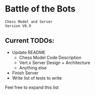 # Battle of the Bots
	Chess Model and Server
	Version V0.9
## Current TODOs:
* Update README
	* Chess Model Code Description
	* Vert.x Server Design + Architecture
	* Anything else
* Finish Server
* Write list of tests to write

Feel free to expand this list
